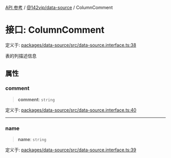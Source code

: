 [API 参考](../wiki/Home) / [@142vip/data-source](../wiki/@142vip.data-source) / ColumnComment

# 接口: ColumnComment

定义于: [packages/data-source/src/data-source.interface.ts:38](https://github.com/142vip/core-x/blob/25cf658819688f02293d600e7003b5877a2f9489/packages/data-source/src/data-source.interface.ts#L38)

表的列描述信息

## 属性

### comment

> **comment**: `string`

定义于: [packages/data-source/src/data-source.interface.ts:40](https://github.com/142vip/core-x/blob/25cf658819688f02293d600e7003b5877a2f9489/packages/data-source/src/data-source.interface.ts#L40)

***

### name

> **name**: `string`

定义于: [packages/data-source/src/data-source.interface.ts:39](https://github.com/142vip/core-x/blob/25cf658819688f02293d600e7003b5877a2f9489/packages/data-source/src/data-source.interface.ts#L39)
